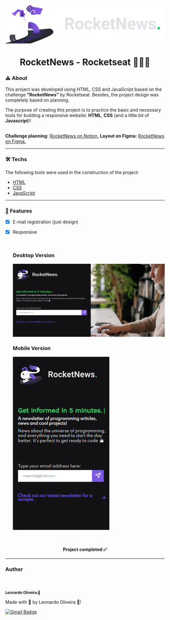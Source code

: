 ![banner](banner.svg)

<h1 align="center">RocketNews - Rocketseat 👩‍💻🚀</h1>


### ⚠ About 

<p>This project was developed using HTML, CSS and JavaScript based on the challenge <strong>"RocketNews"</strong> by Rocketseat. Besides, the project design was completely based on planning.</p>
<p>The purpose of creating this project is to practice the basic and necessary tools for building a responsive website: <strong>HTML</strong>, <strong>CSS</strong> (and a little bit of <strong>Javascript</strong>)!</p>

<br>

<p style="display:inline"><strong>Challenge planning:</strong>
<a href="https://efficient-sloth-d85.notion.site/Desafio-RocketNews-2e2c5d56b41f4b13a7d8df6b5affc0ec">RocketNews on Notion.</a></p>

<p style="display:inline"><strong>Layout on Figma:</strong>
<a href="https://www.figma.com/file/eLSrCHRbbke9TKLdKi98Ib/DD-%2F-RocketNews-(Copy)">RocketNews on Figma.</a></P

<br>


---
### 🛠 Techs

The following tools were used in the construction of the project:

 - [HTML](https://www.w3schools.com/html/)
 - [CSS](https://www.w3schools.com/css/)
 - [JavaScript](https://www.javascript.com/)

---

### 🌟 Features

- [x] E-mail registration (just design)
- [x] Responsive
  
  <br>

  ### Desktop Version
  ![exemple1](readme-laptop-img.png)

  ### Mobile Version
  ![exemple2](readme-mobile-img.png)



<br>
<h4 align="center"> 
	 Project completed ✅
</h4>


---
### Author

<br>

<a href="https://blog.rocketseat.com.br/author/thiago/">
 <img style="border-radius: 50%;" src="https://avatars.githubusercontent.com/u/68858787?s=96&v=4" width="100px;" alt=""/>
 <br />
 <sub><b>Leonardo Oliveira 🚀</b></sub></a> 
 <a href="https://github.com/leonardo7k" title="Rocketseat"></a>

<p>Made with 💜 by Leonardo Oliveira 👋!</p>

[![Gmail Badge](https://img.shields.io/badge/-oleonardo78@gmail.com-c14438?style=flat-square&logo=Gmail&logoColor=white&link=mailto:oleonardo78@gmail.com)](mailto:oleonardo78@gmail.com)
